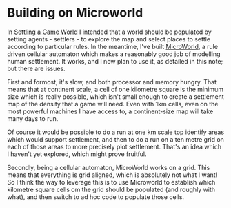 # Building on Microworld

In [Settling a Game World](Settling-a-game-world.html) I intended that a world should be populated by setting agents - settlers - to explore the map and select places to settle according to particular rules. In the meantime, I've built [MicroWorld](https://github.com/simon-brooke/mw-ui), a rule driven cellular automaton which makes a reasonably good job of modelling human settlement. It works, and I now plan to use it, as detailed in this note; but there are issues.

First and formost, it's slow, and both processor and memory hungry. That means that at continent scale, a cell of one kilometre square is the minimum size which is really possible, which isn't small enough to create a settlement map of the density that a game will need. Even with 1km cells, even on the most powerful machines I have access to, a continent-size map will take many days to run.

Of course it would be possible to do a run at one km scale top identify areas which would support settlement, and then to do a run on a ten metre grid on each of those areas to more precisely plot settlement. That's an idea which I haven't yet explored, which might prove fruitful.

Secondly, being a cellular automaton, MicroWorld works on a grid. This means that everything is grid aligned, which is absolutely not what I want! So I think the way to leverage this is to use Microworld to establish which kilometre square cells om the grid should be populated (and roughly with what), and then switch to ad hoc code to populate those cells.
